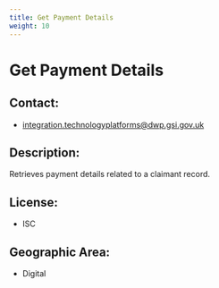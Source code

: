 ```yaml
---
title: Get Payment Details
weight: 10
---
```


# Get Payment Details

## Contact:
 - [integration.technologyplatforms@dwp.gsi.gov.uk](mailto:integration.technologyplatforms@dwp.gsi.gov.uk)

## Description:
Retrieves  payment details related to a claimant record.

## License:
 - ISC

## Geographic Area:
 - Digital

